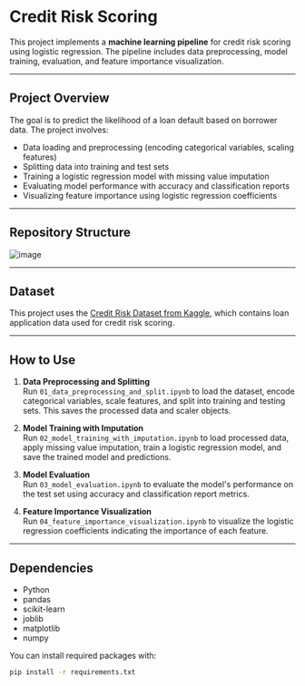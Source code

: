 # Credit Risk Scoring

This project implements a **machine learning pipeline** for credit risk scoring using logistic regression. The pipeline includes data preprocessing, model training, evaluation, and feature importance visualization.

---

## Project Overview

The goal is to predict the likelihood of a loan default based on borrower data. The project involves:

- Data loading and preprocessing (encoding categorical variables, scaling features)
- Splitting data into training and test sets
- Training a logistic regression model with missing value imputation
- Evaluating model performance with accuracy and classification reports
- Visualizing feature importance using logistic regression coefficients

---

## Repository Structure

![image](https://github.com/user-attachments/assets/f005736c-2486-4d13-9312-7979c1c9f3b6)

---

## Dataset

This project uses the [Credit Risk Dataset from Kaggle](https://www.kaggle.com/datasets/laotse/credit-risk-dataset), which contains loan application data used for credit risk scoring.

---

## How to Use

1. **Data Preprocessing and Splitting**  
Run `01_data_preprocessing_and_split.ipynb` to load the dataset, encode categorical variables, scale features, and split into training and testing sets. This saves the processed data and scaler objects.

2. **Model Training with Imputation**  
Run `02_model_training_with_imputation.ipynb` to load processed data, apply missing value imputation, train a logistic regression model, and save the trained model and predictions.

3. **Model Evaluation**  
Run `03_model_evaluation.ipynb` to evaluate the model's performance on the test set using accuracy and classification report metrics.

4. **Feature Importance Visualization**  
Run `04_feature_importance_visualization.ipynb` to visualize the logistic regression coefficients indicating the importance of each feature.

---

## Dependencies

- Python
- pandas
- scikit-learn
- joblib
- matplotlib
- numpy

You can install required packages with:

```bash
pip install -r requirements.txt



